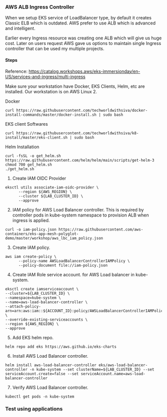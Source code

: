 ### AWS ALB Ingress Controller

When we setup EKS service of LoadBalancer type, by default it creates Classic ELB which is outdated. AWS prefer to use ALB which is advanced and intelligent.

Earlier every Ingress resource was creating one ALB which will give us huge cost. Later on users request AWS gave us options to maintain single Ingress controller that can be used my multiple projects.

#### Steps

Reference: https://catalog.workshops.aws/eks-immersionday/en-US/services-and-ingress/multi-ingress

Make sure your workstation have Docker, EKS Clients, Helm, etc are installed. Our workstation is on AWS Linux 2.

Docker
```
curl https://raw.githubusercontent.com/techworldwithsiva/docker-install-commands/master/docker-install.sh | sudo bash
```

EKS client Softwares
```
curl https://raw.githubusercontent.com/techworldwithsiva/k8-install/master/eks-client.sh | sudo bash
```
Helm Installation

```
curl -fsSL -o get_helm.sh https://raw.githubusercontent.com/helm/helm/main/scripts/get-helm-3
chmod 700 get_helm.sh
./get_helm.sh
```

1. Create IAM OIDC Provider
```
eksctl utils associate-iam-oidc-provider \
      --region ${AWS_REGION} \
      --cluster ${LAB_CLUSTER_ID} \
      --approve
```
2. IAM policy for AWS Load Balancer controller. This is required by controller pods in kube-system namespace to provision ALB when ingress is applied.

```
curl -o iam-policy.json https://raw.githubusercontent.com/aws-containers/eks-app-mesh-polyglot-demo/master/workshop/aws_lbc_iam_policy.json
```
3. Create IAM policy.
```
aws iam create-policy \
      --policy-name AWSLoadBalancerControllerIAMPolicy \
      --policy-document file://iam-policy.json
```
4. Create IAM Role service account. for AWS Load balancer in kube-system.
```
eksctl create iamserviceaccount \
--cluster=${LAB_CLUSTER_ID} \
--namespace=kube-system \
--name=aws-load-balancer-controller \
--attach-policy-arn=arn:aws:iam::${ACCOUNT_ID}:policy/AWSLoadBalancerControllerIAMPolicy \
--override-existing-serviceaccounts \
--region ${AWS_REGION} \
--approve
```
5. Add EKS helm repo.
```
helm repo add eks https://aws.github.io/eks-charts
```
6. Install AWS Load Balancer controller.
```
helm install aws-load-balancer-controller eks/aws-load-balancer-controller -n kube-system --set clusterName=${LAB_CLUSTER_ID} --set serviceAccount.create=false --set serviceAccount.name=aws-load-balancer-controller
```
7. Verify AWS Load Balancer controller.
```
kubectl get pods -n kube-system
```

### Test using applications